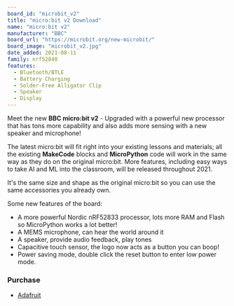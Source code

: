 ```yaml
---
board_id: "microbit_v2"
title: "micro:bit v2 Download"
name: "micro:bit v2"
manufacturer: "BBC"
board_url: "https://microbit.org/new-microbit/"
board_image: "microbit_v2.jpg"
date_added: 2021-08-11
family: nrf52840
features:
  - Bluetooth/BTLE
  - Battery Charging
  - Solder-Free Alligator Clip
  - Speaker
  - Display
---
```


Meet the new **BBC micro:bit v2** - Upgraded with a powerful new processor that has tons more capability and also adds more sensing with a new speaker and microphone!

The latest micro:bit will fit right into your existing lessons and materials; all the existing **MakeCode** blocks and **MicroPython** code will work in the same way as they do on the original micro:bit. More features, including easy ways to take AI and ML into the classroom, will be released throughout 2021.

It's the same size and shape as the original micro:bit so you can use the same accessories you already own.

Some new features of the board:

- A more powerful Nordic nRF52833 processor, lots more RAM and Flash so MicroPython works a lot better!
- A MEMS microphone, can hear the world around it
- A speaker, provide audio feedback, play tones
- Capacitive touch sensor, the logo now acts as a button you can boop!
- Power saving mode, double click the reset button to enter low power mode.

### Purchase
- [Adafruit](https://www.adafruit.com/product/4781)

